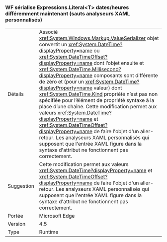 ### <a name="wf-serializes-expressionsliterallttgt-datetimes-differently-now-breaks-custom-xaml-parsers"></a>WF sérialise Expressions.Literal&lt;T&gt; dates/heures différemment maintenant (sauts analyseurs XAML personnalisés)

|   |   |
|---|---|
|Détails|Associé <xref:System.Windows.Markup.ValueSerializer> objet convertit un <xref:System.DateTime?displayProperty=name> ou <xref:System.DateTimeOffset?displayProperty=name> dont l’objet ensuite et <xref:System.DateTime.Millisecond?displayProperty=name> composants sont différente de zéro et (pour un <xref:System.DateTime?displayProperty=name> valeur) dont <xref:System.DateTime.Kind> propriété n’est pas non spécifiée pour l’élément de propriété syntaxe à la place d’une chaîne. Cette modification permet aux valeurs <xref:System.DateTime?displayProperty=name> et <xref:System.DateTimeOffset?displayProperty=name> de faire l'objet d'un aller-retour. Les analyseurs XAML personnalisés qui supposent que l'entrée XAML figure dans la syntaxe d'attribut ne fonctionnent pas correctement.|
|Suggestion|Cette modification permet aux valeurs <xref:System.DateTime?displayProperty=name> et <xref:System.DateTimeOffset?displayProperty=name> de faire l'objet d'un aller-retour. Les analyseurs XAML personnalisés qui supposent que l'entrée XAML figure dans la syntaxe d'attribut ne fonctionnent pas correctement.|
|Portée|Microsoft Edge|
|Version|4.5|
|Type|Runtime|

